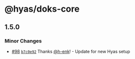 # @hyas/doks-core

## 1.5.0

### Minor Changes

- [#98](https://github.com/gethyas/doks-core/pull/98) [`b7c0e92`](https://github.com/gethyas/doks-core/commit/b7c0e9213db02e86dee08617d1e89b6e24a70687) Thanks [@h-enk](https://github.com/h-enk)! - Update for new Hyas setup
